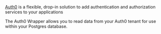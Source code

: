 [Auth0](https://auth0.com/) is a flexible, drop-in solution to add authentication and authorization services to your applications

The Auth0 Wrapper allows you to read data from your Auth0 tenant for use within your Postgres database.
